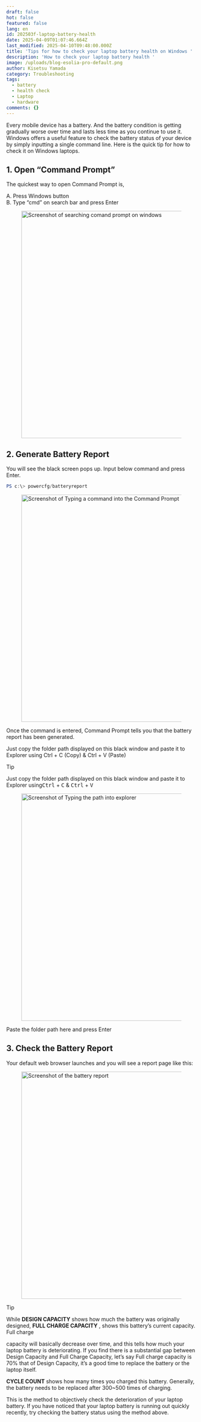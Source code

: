 ```yaml
---
draft: false
hot: false
featured: false
lang: en
id: 202503f-laptop-battery-health
date: 2025-04-09T01:07:46.664Z
last_modified: 2025-04-10T09:48:00.000Z
title: 'Tips for how to check your laptop battery health on Windows '
description: 'How to check your laptop battery health '
image: /uploads/blog-esolia-pro-default.png
author: Kisetsu Yamada
category: Troubleshooting
tags:
  - battery
  - health check
  - Laptop
  - hardware
comments: {}
---
```

Every mobile device has a battery.  And the battery condition is getting gradually worse over time and lasts less time as you continue to use it. 
Windows offers a useful feature to check the battery status of your device by simply inputting a single command line. Here is the quick tip for how to check it on Windows laptops. 

<!--more-->

## 1. Open “Command Prompt”
The quickest way to open Command Prompt is,  

A. Press Windows button<br>
B. Type “cmd” on search bar and press Enter 

<figure class="flex flex-col justify-start items-left">
  <img alt="Screenshot of searching comand prompt on windows" src="/uploads/202503e-laptop-battery-health-en(1).png" width="600px" transform-images="avif webp png jpeg 600@2">
</figure>

## 2. Generate Battery Report
You will see the black screen pops up.  Input below command and press Enter. 

```powershell
PS c:\> powercfg/batteryreport    
```
<figure class="flex flex-col justify-start items-left">
  <img alt="Screenshot of Typing a command into the Command Prompt" src="/uploads/202503e-laptop-battery-health-en(2).png" width="600px" transform-images="avif webp png jpeg 600@2">
</figure>

Once the command is entered, Command Prompt tells you that the battery report has been generated. 

Just copy the folder path displayed on this black window and paste it to Explorer using Ctrl + C (Copy) & Ctrl + V (Paste) 

> [!TIP]
> Just copy the folder path displayed on this black window and paste it to Explorer using<kbd>Ctrl</kbd> + <kbd>C</kbd> & <kbd>Ctrl</kbd> + <kbd>V</kbd>

<figure class="flex flex-col justify-start items-left">
  <img alt="Screenshot of Typing the path into explorer" src="/uploads/202503e-laptop-battery-health-en(3).png" width="600px" transform-images="avif webp png jpeg 600@2">
</figure>
Paste the folder path here and press Enter 

## 3. Check the Battery Report 
Your default web browser launches and you will see a report page like this: 

<figure class="flex flex-col justify-start items-left">
  <img alt="Screenshot of the battery report" src="/uploads/202503e-laptop-battery-health(4).png" width="600px" transform-images="avif webp png jpeg 600@2">
</figure>

> [!TIP]
> While **DESIGN CAPACITY** shows how much the battery was originally designed,
**FULL CHARGE CAPACITY** , shows this battery’s current capacity. Full charge

capacity will basically decrease over time, and this tells how much your laptop battery is deteriorating. If you find there is a substantial gap between Design Capacity and Full Charge Capacity, let’s say Full charge capacity is 70% that of Design Capacity, it’s a good time to replace the battery or the laptop itself.<br>  

**CYCLE COUNT** shows how many times you charged this battery. Generally, the battery needs to be replaced after 300~500 times of charging.<br>

This is the method to objectively check the deterioration of your laptop battery. If you have noticed that your laptop battery is running out quickly recently, try checking the battery status using the method above.
